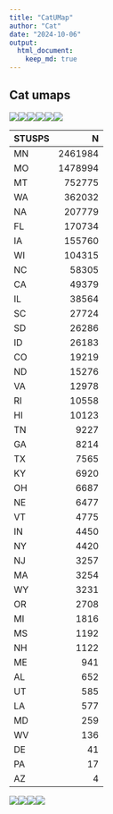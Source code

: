 ```yaml
---
title: "CatUMap"
author: "Cat"
date: "2024-10-06"
output: 
  html_document: 
    keep_md: true
---
```





## Cat umaps

![](index_files/figure-html/unnamed-chunk-1-1.jpeg)<!-- -->![](index_files/figure-html/unnamed-chunk-1-2.jpeg)<!-- -->![](index_files/figure-html/unnamed-chunk-1-3.jpeg)<!-- -->![](index_files/figure-html/unnamed-chunk-1-4.jpeg)<!-- -->![](index_files/figure-html/unnamed-chunk-1-5.jpeg)<!-- -->![](index_files/figure-html/unnamed-chunk-1-6.jpeg)<!-- -->

|STUSPS |       N|
|:------|-------:|
|MN     | 2461984|
|MO     | 1478994|
|MT     |  752775|
|WA     |  362032|
|NA     |  207779|
|FL     |  170734|
|IA     |  155760|
|WI     |  104315|
|NC     |   58305|
|CA     |   49379|
|IL     |   38564|
|SC     |   27724|
|SD     |   26286|
|ID     |   26183|
|CO     |   19219|
|ND     |   15276|
|VA     |   12978|
|RI     |   10558|
|HI     |   10123|
|TN     |    9227|
|GA     |    8214|
|TX     |    7565|
|KY     |    6920|
|OH     |    6687|
|NE     |    6477|
|VT     |    4775|
|IN     |    4450|
|NY     |    4420|
|NJ     |    3257|
|MA     |    3254|
|WY     |    3231|
|OR     |    2708|
|MI     |    1816|
|MS     |    1192|
|NH     |    1122|
|ME     |     941|
|AL     |     652|
|UT     |     585|
|LA     |     577|
|MD     |     259|
|WV     |     136|
|DE     |      41|
|PA     |      17|
|AZ     |       4|

![](index_files/figure-html/unnamed-chunk-1-7.jpeg)<!-- -->![](index_files/figure-html/unnamed-chunk-1-8.jpeg)<!-- -->![](index_files/figure-html/unnamed-chunk-1-9.jpeg)<!-- -->![](index_files/figure-html/unnamed-chunk-1-10.jpeg)<!-- -->
